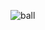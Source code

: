 ![ball](https://github.com/seanthetoiletgamer/seanthetoiletgamer/assets/106478896/acf95f08-afb3-4894-926a-ad4571b74614)
